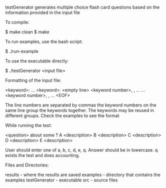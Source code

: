 testGenerator generates multiple choice flash card questions based on the information
provided in the input file

To compile:

$ make clean
$ make

To run examples, use the bash script:

$ ./run-example

To use the executable directly:

$ ./testGenerator \<input file\>

Formatting of the input file:

\<keyword\>: <description>
...
\<keyword\>: <description>
\<empty line\>
\<keyword number\>, <keyword number>, ... 
...
\<keyword number\>, <keyword number>, ... 
\<EOF\>

The line numbers are separated by commas the keyword numbers on the same line 
group the keywords together. The keywords may be reused in different groups.
Check the examples to see the format

While running the test:

\<question\> about some <keyword>?
A \<description\>
B \<description\>
C \<description\>
D \<description\>
E \<description\>

User should enter one of a, b, c, d, e, q. Answer should be in lowercase.
q exists the test and does accounting.

Files and Directories:

results        - where the results are saved
examples       - directory that contains the examples
testGenerator  - executable
src            - source files 
